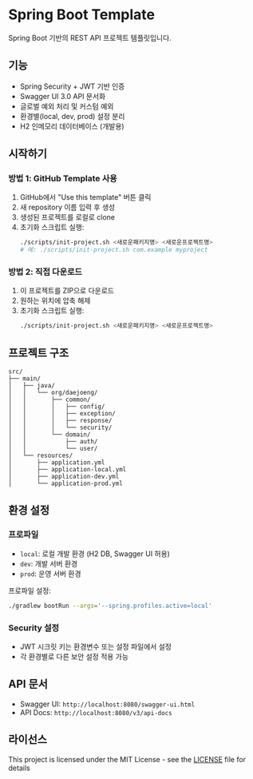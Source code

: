 # Spring Boot Template

Spring Boot 기반의 REST API 프로젝트 템플릿입니다.

## 기능

- Spring Security + JWT 기반 인증
- Swagger UI 3.0 API 문서화
- 글로벌 예외 처리 및 커스텀 예외
- 환경별(local, dev, prod) 설정 분리
- H2 인메모리 데이터베이스 (개발용)

## 시작하기

### 방법 1: GitHub Template 사용

1. GitHub에서 "Use this template" 버튼 클릭
2. 새 repository 이름 입력 후 생성
3. 생성된 프로젝트를 로컬로 clone
4. 초기화 스크립트 실행:
   ```bash
   ./scripts/init-project.sh <새로운패키지명> <새로운프로젝트명>
   # 예: ./scripts/init-project.sh com.example myproject
   ```

### 방법 2: 직접 다운로드

1. 이 프로젝트를 ZIP으로 다운로드
2. 원하는 위치에 압축 해제
3. 초기화 스크립트 실행:
   ```bash
   ./scripts/init-project.sh <새로운패키지명> <새로운프로젝트명>
   ```

## 프로젝트 구조

```
src/
├── main/
│   ├── java/
│   │   └── org/daejoeng/
│   │       ├── common/
│   │       │   ├── config/
│   │       │   ├── exception/
│   │       │   ├── response/
│   │       │   └── security/
│   │       └── domain/
│   │           ├── auth/
│   │           └── user/
│   └── resources/
│       ├── application.yml
│       ├── application-local.yml
│       ├── application-dev.yml
│       └── application-prod.yml
```

## 환경 설정

### 프로파일

- `local`: 로컬 개발 환경 (H2 DB, Swagger UI 허용)
- `dev`: 개발 서버 환경
- `prod`: 운영 서버 환경

프로파일 설정:
```bash
./gradlew bootRun --args='--spring.profiles.active=local'
```

### Security 설정

- JWT 시크릿 키는 환경변수 또는 설정 파일에서 설정
- 각 환경별로 다른 보안 설정 적용 가능

## API 문서

- Swagger UI: `http://localhost:8080/swagger-ui.html`
- API Docs: `http://localhost:8080/v3/api-docs`

## 라이선스

This project is licensed under the MIT License - see the [LICENSE](LICENSE) file for details 